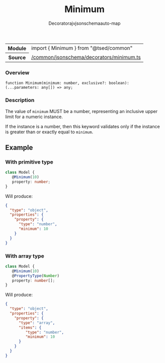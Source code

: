 
<header class="symbol-info-header"><h1 id="minimum">Minimum</h1><label class="symbol-info-type-label decorator">Decorator</label><label class="api-type-label ajv" title="ajv">ajv</label><label class="api-type-label jsonschema" title="jsonschema">jsonschema</label><label class="api-type-label auto-map" title="The data will be stored on the right place according to the type and collectionType (primitive or collection).">auto-map</label></header>
<!-- summary -->
<section class="symbol-info"><table class="is-full-width"><tbody><tr><th>Module</th><td><div class="lang-typescript"><span class="token keyword">import</span> { Minimum }&nbsp;<span class="token keyword">from</span>&nbsp;<span class="token string">"@tsed/common"</span></div></td></tr><tr><th>Source</th><td><a href="https://github.com/Romakita/ts-express-decorators/blob/v4.19.0/src//common/jsonschema/decorators/minimum.ts#L0-L0">/common/jsonschema/decorators/minimum.ts</a></td></tr></tbody></table></section>
<!-- overview -->


### Overview


<pre><code class="typescript-lang ">function <span class="token function">Minimum</span><span class="token punctuation">(</span>minimum<span class="token punctuation">:</span> <span class="token keyword">number</span><span class="token punctuation">,</span> exclusive?<span class="token punctuation">:</span> <span class="token keyword">boolean</span><span class="token punctuation">)</span><span class="token punctuation">:</span> <span class="token punctuation">(</span>...parameters<span class="token punctuation">:</span> <span class="token keyword">any</span><span class="token punctuation">[</span><span class="token punctuation">]</span><span class="token punctuation">)</span> => <span class="token keyword">any</span><span class="token punctuation">;</span></code></pre>


<!-- Parameters -->

<!-- Description -->


### Description

The value of `minimum` MUST be a number, representing an inclusive upper limit for a numeric instance.

If the instance is a number, then this keyword validates only if the instance is greater than or exactly equal to `minimum`.

## Example
### With primitive type

```typescript
class Model {
   @Minimum(10)
   property: number;
}
```

Will produce:

```json
{
  "type": "object",
  "properties": {
    "property": {
      "type": "number",
      "minimum": 10
    }
  }
}
```

### With array type

```typescript
class Model {
   @Minimum(10)
   @PropertyType(Number)
   property: number[];
}
```

Will produce:

```json
{
  "type": "object",
  "properties": {
    "property": {
      "type": "array",
      "items": {
         "type": "number",
         "minimum": 10
      }
    }
  }
}
```

<!-- Members -->


